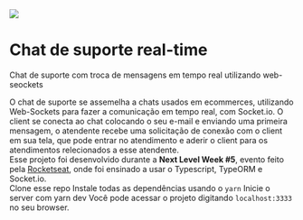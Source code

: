 <img align="center" src="https://user-images.githubusercontent.com/57686218/116252888-5cb75480-a746-11eb-8a7e-52bdaf9bba96.png">
<h1>Chat de suporte real-time</h1>
<p>Chat de suporte com troca de mensagens em tempo real utilizando web-seockets</p>

O chat de suporte se assemelha a chats usados em ecommerces, utilizando Web-Sockets para fazer a comunicação em tempo real, com Socket.io.
O client se conecta ao chat colocando o seu e-mail e enviando uma primeira mensagem, o atendente recebe uma solicitação de conexão com o client em sua tela, que pode entrar no atendimento e aderir o client para os atendimentos relecionados a esse atendente.<br>
Esse projeto foi desenvolvido durante a <b>Next Level Week #5</b>, evento feito pela [Rocketseat](https://rocketseat.com.br/), onde foi ensinado a usar o Typescript, TypeORM e Socket.io.
<br>
Clone esse repo
Instale todas as dependências usando o `yarn`
Inicie o server com yarn dev
Você pode acessar o projeto digitando `localhost:3333`  no seu browser.
<br>
```


```

